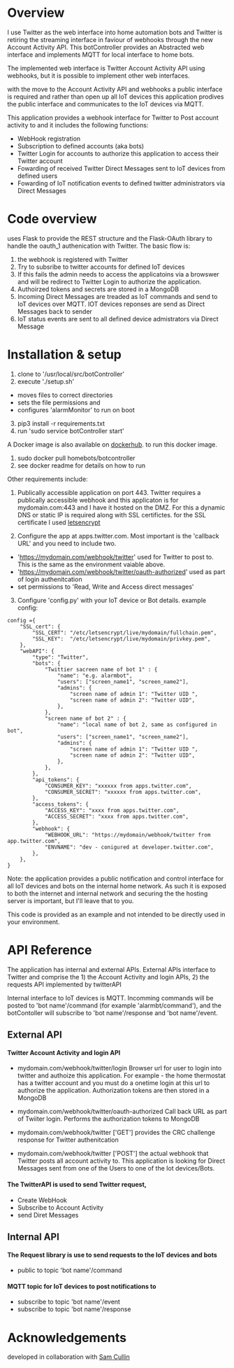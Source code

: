 
# Overview

I use Twitter as the web interface into home automation bots and Twitter is retiring the streaming interface in faviour
of webhooks through the new Account Activity API.  This botController provides an Abstracted web interface and implements
MQTT for local interface to home bots.

The implemented web interface is Twitter Account Activity API using webhooks, but it is possible to implement other 
web interfaces.

with the move to the Account Activity API and webhooks a public interface is required and rather than open up all IoT devices 
this application prodives the public interface and communicates to the IoT devices via MQTT.

This application provides a webhook interface for Twitter to Post account activity to and it includes the following functions:
- WebHook registration
- Subscription to defined accounts (aka bots)
- Twitter Login for accounts to authorize this application to access their Twitter account
- Fowarding of received Twitter Direct Messages sent to IoT devices from defined users
- Fowarding of IoT notification events to defined twitter administrators via Direct Messages
 

# Code overview
uses Flask to provide the REST structure and the Flask-OAuth library to handle the oauth_1 authenication with Twitter. The basic flow is:
1. the webhook is registered with Twitter
2. Try to subsribe to twitter accounts for defined IoT devices
3. If this fails the admin needs to access the applicatoins via a browswer and will be redirect to Twitter Login to authorize the application.
4. Authoirzed tokens and secrets are stored in a MongoDB
4. Incoming Direct Messages are treaded as IoT commands and send to IoT devices over MQTT.  IOT devices reponses are
send as Direct Messages back to sender
5. IoT status events are sent to all defined device admistrators via Direct Message

# Installation & setup

1. clone to '/usr/local/src/botController'
2. execute './setup.sh'
- moves files to correct directories
- sets the file permissions and
- configures 'alarmMonitor' to run on boot
3. pip3 install -r requirements.txt
4. run 'sudo service botController start'

A Docker image is also available on [dockerhub](https://hub.docker.com/u/homebots/dashboard/).
to run this docker image.
1. sudo docker pull homebots/botcontroller
2. see docker readme for details on how to run


Other requirements include:

1. Publically accessible application on port 443.
Twitter requires a publically accessible webhook and this applicaton is for mydomain.com:443 and
I have it hosted on the DMZ.  For this a dynamic DNS or static IP is required along with SSL certifictes.
for the SSL certificate I used [letsencrypt](https://letsencrypt.org/getting-started/)

2. Configure the app at apps.twitter.com.  Most important is the 'callback URL' and you need to include two.
-  'https://mydomain.com/webhook/twitter' used for Twitter to post to.  This is the same as the environment vaiable above.
-  'https://mydomain.com/webhook/twitter/oauth-authorized' used as part of login authenitcation
-  set permissions to 'Read, Write and Access direct messages'

3.  Configure 'config.py' with your IoT device or Bot details.  example config:
```
config ={
    "SSL_cert": {
        "SSL_CERT": "/etc/letsencrypt/live/mydomain/fullchain.pem",
        "SSL_KEY":  "/etc/letsencrypt/live/mydomain/privkey.pem",
    },
    "webAPI": {
        "type": "Twitter",
        "bots": {
            "Twittier sacreen name of bot 1" : {
                "name": "e.g. alarmbot",
                "users": ["screen_name1", "screen_name2"],
                "admins": {
                    "screen name of admin 1": "Twitter UID ",
                    "screen name of admin 2": "Twitter UID",
                },
            },
            "screen name of bot 2" : {
                "name": "local name of bot 2, same as configured in bot",
                "users": ["screen_name1", "screen_name2"],
                "admins": {
                    "screen name of admin 1": "Twitter UID ",
                    "screen name of admin 2": "Twitter UID",
                },
            },
        },
        "api_tokens": {
            "CONSUMER_KEY": "xxxxxx from apps.twitter.com",
            "CONSUMER_SECRET": "xxxxxx from apps.twitter.com",
        },
        "access_tokens": {
            "ACCESS_KEY": "xxxx from apps.twitter.com",
            "ACCESS_SECRET": "xxxx from apps.twitter.com",
        },
        "webhook": {
            "WEBHOOK_URL": "https://mydomain/webhook/twitter from app.twitter.com",
            "ENVNAME": "dev - conigured at developer.twitter.com",
        },
    },
}
```



Note:  the application provides a public notification and control interface for all IoT devices and bots on 
the internal home network.  As such it is exposed to both the internet and internal network and securing the
the hosting server is important, but I'll leave that to you.

This code is provided as an example and not intended to be directly used in your environment.


# API Reference

The application has internal and external APIs.
External APIs interface to Twitter and comprise the 1) the Account Activity and login APIs, 2) the requests
API implemented by twitterAPI

Internal interface to IoT devices is MQTT.  Incomming commands will be posted to 'bot name'/command
(for example 'alarmbt/command'), and the botContoller will subscribe to 'bot name'/response and 'bot name'/event.

## External API
#### Twitter Account Activity and login API
- mydomain.com/webhook/twitter/login
  Browser url for user to login into twitter and authoize this application.
  For example - the home thermostat has a twitter account and you must do a onetime login at this url
  to authorize the application.  Authorization tokens are then stored in a MongoDB

- mydomain.com/webhook/twitter/oauth-authorized
  Call back URL as part of Twiiter login. Performs the authorization tokens to MongoDB

- mydomain.com/webhook/twitter ['GET']
  provides the CRC challenge response for Twitter authenitcation

- mydomain.com/webhook/twitter ['POST']
  the actual webhook that Twitter posts all account activity to.  This application is looking for
Direct Messages sent from one of the Users to one of the Iot devices/Bots.

#### The TwitterAPI is used to send Twitter request,
- Create WebHook
- Subscribe to Account Activity
- send Diret Messages


## Internal API
#### The Request library is use to send requests to the IoT devices and bots
- public to topic 'bot name'/command

#### MQTT topic for IoT devices to post notifications to
- subscribe to topic 'bot name'/event
- subscribe to topic 'bot name'/response


# Acknowledgements

developed in collaboration with [Sam Cullin](https://samcullin.github.io/)

